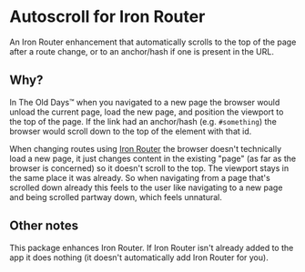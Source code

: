 Autoscroll for Iron Router
==========================

An Iron Router enhancement that automatically scrolls to the top of the page after a route change, or to an anchor/hash if one is present in the URL.

Why?
----

In The Old Days™ when you navigated to a new page the browser would unload the current page, load the new page, and position the viewport to the top of the page. If the link had an anchor/hash (e.g. `#something`) the browser would scroll down to the top of the element with that id.

When changing routes using [Iron Router](https://atmospherejs.com/iron/router) the browser doesn't technically load a new page, it just changes content in the existing "page" (as far as the browser is concerned) so it doesn't scroll to the top. The viewport stays in the same place it was already. So when navigating from a page that's scrolled down already this feels to the user like navigating to a new page and being scrolled partway down, which feels unnatural.


Other notes
---------------

This package enhances Iron Router. If Iron Router isn't already added to the app it does nothing (it doesn't automatically add Iron Router for you).
